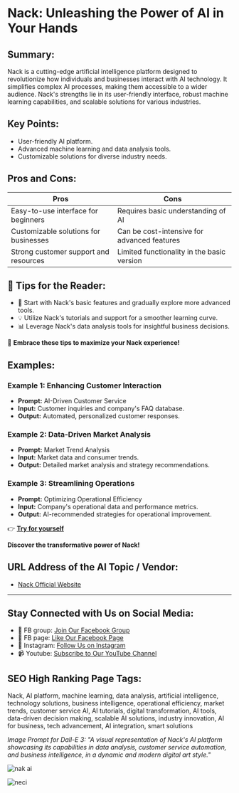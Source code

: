 
# Nack: Unleashing the Power of AI in Your Hands

## Summary:
Nack is a cutting-edge artificial intelligence platform designed to revolutionize how individuals and businesses interact with AI technology. It simplifies complex AI processes, making them accessible to a wider audience. Nack's strengths lie in its user-friendly interface, robust machine learning capabilities, and scalable solutions for various industries.

## Key Points:
- User-friendly AI platform.
- Advanced machine learning and data analysis tools.
- Customizable solutions for diverse industry needs.

## Pros and Cons:

| Pros                                  | Cons                                  |
|---------------------------------------|---------------------------------------|
| Easy-to-use interface for beginners   | Requires basic understanding of AI    |
| Customizable solutions for businesses | Can be cost-intensive for advanced features |
| Strong customer support and resources | Limited functionality in the basic version |

## 🌟 Tips for the Reader:
- 🚀 Start with Nack's basic features and gradually explore more advanced tools.
- 💡 Utilize Nack's tutorials and support for a smoother learning curve.
- 📊 Leverage Nack's data analysis tools for insightful business decisions.

🔵 **Embrace these tips to maximize your Nack experience!**

## Examples:

### Example 1: Enhancing Customer Interaction
- **Prompt:** AI-Driven Customer Service
- **Input:** Customer inquiries and company's FAQ database.
- **Output:** Automated, personalized customer responses.

### Example 2: Data-Driven Market Analysis
- **Prompt:** Market Trend Analysis
- **Input:** Market data and consumer trends.
- **Output:** Detailed market analysis and strategy recommendations.

### Example 3: Streamlining Operations
- **Prompt:** Optimizing Operational Efficiency
- **Input:** Company's operational data and performance metrics.
- **Output:** AI-recommended strategies for operational improvement.

👉 **[Try for yourself](<insert-your-url-here>)**

**Discover the transformative power of Nack!**

## URL Address of the AI Topic / Vendor:
- [Nack Official Website](<https://www.nack.ai/>)

---

## Stay Connected with Us on Social Media:

- 📘 FB group: [Join Our Facebook Group](https://www.facebook.com/groups/trionxai)
- 📖 FB page: [Like Our Facebook Page](https://www.facebook.com/ai.trionxai)
- 📸 Instagram: [Follow Us on Instagram](https://www.instagram.com/trionxai/)
- 📹 Youtube: [Subscribe to Our YouTube Channel](https://www.youtube.com/@robotdocs/)

## SEO High Ranking Page Tags:
Nack, AI platform, machine learning, data analysis, artificial intelligence, technology solutions, business intelligence, operational efficiency, market trends, customer service AI, AI tutorials, digital transformation, AI tools, data-driven decision making, scalable AI solutions, industry innovation, AI for business, tech advancement, AI integration, smart solutions



*Image Prompt for Dall-E 3: "A visual representation of Nack's AI platform showcasing its capabilities in data analysis, customer service automation, and business intelligence, in a dynamic and modern digital art style."*

![nak ai](https://github.com/ncgcloudhub/ai-tools-list/assets/149958388/a4df17f4-625b-4aec-9cb8-c8c585ed38ca)

![neci](https://github.com/ncgcloudhub/ai-tools-list/assets/149958388/5f057f09-c533-424e-bf8a-28b477fd9380)

